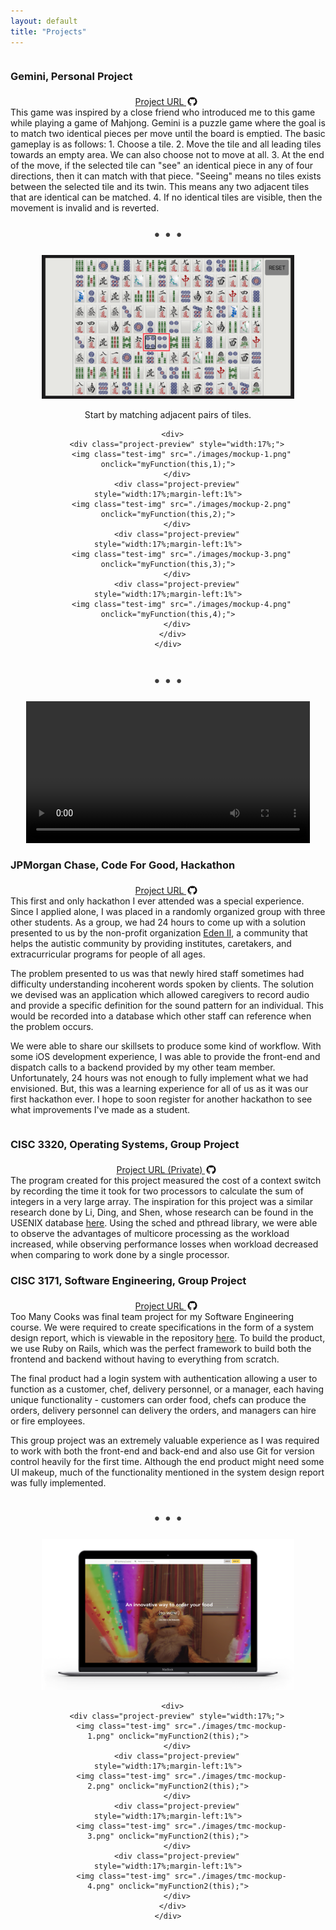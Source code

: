 ```yaml
---
layout: default
title: "Projects"
---
```

<div style="width:100%;cursor:pointer;overflow:auto;margin:0 auto;" onclick="toggleProjectDetails(this, 1);">
  <h3 class="project-header">Gemini, Personal Project</h3>
</div>

<div class="project-detail" id="project-detail-1">
  <div style="display:block;text-align:center">
    <a style="margin:0 auto" href="https://github.com/BENJYI/Gemini/">
      Project URL
      <img style="margin-right:0.25em;top:50%;transform:translateY(20%);position:relative;width:1.4em;height:1.4em;" src="./images/github-logo.png"/>
    </a>
  </div>
  This game was inspired by a close friend who introduced me to this game while playing a game of Mahjong. Gemini is a puzzle game where the goal is to match two identical pieces per move until the board is emptied. The basic gameplay is as follows:
  1. Choose a tile.
  2. Move the tile and all leading tiles towards an empty area. We can also choose not to move at all.
  3. At the end of the move, if the selected tile can "see" an identical piece in any of four directions, then it can match with that piece. "Seeing" means no tiles exists between the selected tile and its twin. This means any two adjacent tiles that are identical can be matched.
  4. If no identical tiles are visible, then the movement is invalid and is reverted.

  <div style="text-align:center">
    <div style="display:inline-block">
      <p style="font-size:1.5em;color:#3c3c3c">
      • • •
      </p>
    </div>
  </div>

  <div style="width:100%;text-align:center;">
    <div style="width:80%;display:inline-block;text-align:center">
      <div>
        <img id="project-img" src="./images/mockup-1.png">
      </div>
      <div>
        <p id="project-text">
          Start by matching adjacent pairs of tiles.
        </p>
      </div>
      
      <div>
        <div class="project-preview" style="width:17%;">
          <img class="test-img" src="./images/mockup-1.png" onclick="myFunction(this,1);">
        </div>
        <div class="project-preview" style="width:17%;margin-left:1%">
          <img class="test-img" src="./images/mockup-2.png" onclick="myFunction(this,2);">
        </div>
        <div class="project-preview" style="width:17%;margin-left:1%">
          <img class="test-img" src="./images/mockup-3.png" onclick="myFunction(this,3);">
        </div>
        <div class="project-preview" style="width:17%;margin-left:1%">
          <img class="test-img" src="./images/mockup-4.png" onclick="myFunction(this,4);">
        </div>
      </div>
    </div>
  </div>

  <div style="text-align:center">
    <div style="display:inline-block">
      <p style="font-size:1.5em;color:#3c3c3c">
      • • •
      </p>
    </div>
  </div>

  <div style="width:100%;text-align:center">
    <div style="width:90%;display:inline-block;">
      <video style="width:100%;outline:none;" autoplay mute controls="controls">
        <source src="./images/gemini-test.mp4" type="video/mp4">
      </video>
    </div>
  </div>
</div>

<div class="project-detail-divider"></div>

<div style="width:100%;cursor:pointer;overflow:auto;margin:0 auto;" onclick="toggleProjectDetails(this, 2);">
  <h3 class="project-header">JPMorgan Chase, Code For Good, Hackathon</h3>
</div>

<div class="project-detail" id="project-detail-2">
  <div style="display:block;text-align:center">
    <a style="margin:0 auto" href="https://github.com/brooklyn2016/team-21">
      Project URL
      <img style="margin-right:0.25em;top:50%;transform:translateY(20%);position:relative;width:1.4em;height:1.4em;" src="./images/github-logo.png"/>
    </a>
  </div>
  This first and only hackathon I ever attended was a special experience. Since I applied alone, I was placed in a randomly organized group with three other students. As a group, we had 24 hours to come up with a solution presented to us by the non-profit organization <a href="https://eden2.org/">Eden II</a>, a community that helps the autistic community by providing institutes, caretakers, and extracurricular programs for people of all ages. 

  The problem presented to us was that newly hired staff sometimes had difficulty understanding incoherent words spoken by clients. The solution we devised was an application which allowed caregivers to record audio and provide a specific definition for the sound pattern for an individual. This would be recorded into a database which other staff can reference when the problem occurs.

  We were able to share our skillsets to produce some kind of workflow. With some iOS development experience, I was able to provide the front-end and dispatch calls to a backend provided by my other team member. Unfortunately, 24 hours was not enough to fully implement what we had envisioned. But, this was a learning experience for all of us as it was our first hackathon ever. I hope to soon register for another hackathon to see what improvements I've made as a student.
</div>

<div class="project-detail-divider"></div>

<div style="width:100%;cursor:pointer;overflow:auto;margin:0 auto;" onclick="toggleProjectDetails(this, 3);">
  <h3 class="project-header">CISC 3320, Operating Systems, Group Project</h3>
</div>

<div class="project-detail" id="project-detail-3">
  <div style="display:block;text-align:center">
    <a style="margin:0 auto" href="https://github.com/CISC3320SP19/cisc3320proj3-jabytz">
      Project URL (Private)
      <img style="margin-right:0.25em;top:50%;transform:translateY(20%);position:relative;width:1.4em;height:1.4em;" src="./images/github-logo.png"/>
    </a>
  </div>
  The program created for this project measured the cost of a context switch by recording the time it took for two processors to calculate the sum of integers in a very large array. The inspiration for this project was a similar research done by Li, Ding, and Shen, whose research can be found in the USENIX database <a href="https://www.usenix.org/legacy/events/expcs07/papers/2-li.pdf">here</a>. Using the sched and pthread library, we were able to observe the advantages of multicore processing as the workload increased, while observing performance losses when workload decreased when comparing to work done by a single processor.
</div>

<div class="project-detail-divider"></div>

<div style="width:100%;cursor:pointer;overflow:auto;margin:0 auto;" onclick="toggleProjectDetails(this, 4);">
  <h3 class="project-header">CISC 3171, Software Engineering, Group Project</h3>
</div>

<div class="project-detail" id="project-detail-4">
  <div style="display:block;text-align:center">
    <a style="margin:0 auto" href="https://github.com/BENJYI/too_many_cooks">
      Project URL
      <img style="margin-right:0.25em;top:50%;transform:translateY(20%);position:relative;width:1.4em;height:1.4em;" src="./images/github-logo.png"/>
    </a>
  </div>
  Too Many Cooks was final team project for my Software Engineering course. We were required to create specifications in the form of a system design report, which is viewable in the repository <a href="https://github.com/BENJYI/too_many_cooks/blob/master/SDR.pdf">here</a>. To build the product, we use Ruby on Rails, which was the perfect framework to build both the frontend and backend without having to everything from scratch. 

  The final product had a login system with authentication allowing a user to function as a customer, chef, delivery personnel, or a manager, each having unique functionality - customers can order food, chefs can produce the orders, delivery personnel can delivery the orders, and managers can hire or fire employees.

  This group project was an extremely valuable experience as I was required to work with both the front-end and back-end and also use Git for version control heavily for the first time. Although the end product might need some UI makeup, much of the functionality mentioned in the system design report was fully implemented.

  <div style="text-align:center">
    <div style="display:inline-block">
      <p style="font-size:1.5em;color:#3c3c3c">
      • • •
      </p>
    </div>
  </div>

  <div style="width:100%;text-align:center;">
    <div style="width:80%;display:inline-block;text-align:center">
      <div>
        <img id="project-img2" src="./images/tmc-mockup-1.png">
      </div>
      
      <div>
        <div class="project-preview" style="width:17%;">
          <img class="test-img" src="./images/tmc-mockup-1.png" onclick="myFunction2(this);">
        </div>
        <div class="project-preview" style="width:17%;margin-left:1%">
          <img class="test-img" src="./images/tmc-mockup-2.png" onclick="myFunction2(this);">
        </div>
        <div class="project-preview" style="width:17%;margin-left:1%">
          <img class="test-img" src="./images/tmc-mockup-3.png" onclick="myFunction2(this);">
        </div>
        <div class="project-preview" style="width:17%;margin-left:1%">
          <img class="test-img" src="./images/tmc-mockup-4.png" onclick="myFunction2(this);">
        </div>
      </div>
    </div>
  </div>
</div>